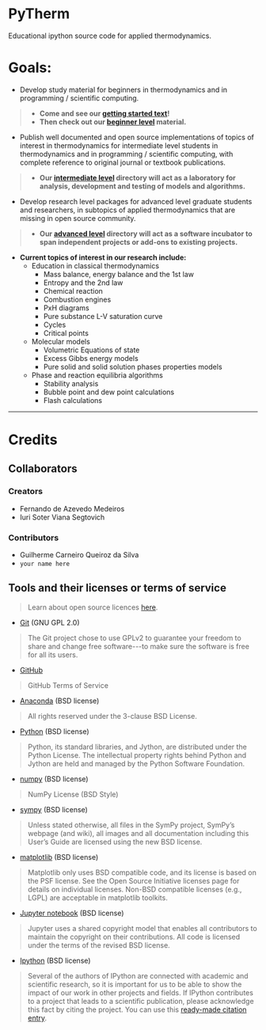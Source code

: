 # PyTherm

Educational ipython source code for applied thermodynamics.

# Goals:

* Develop study material for beginners in thermodynamics and in programming / scientific computing.
>* **Come and see our [getting started text](https://github.com/iurisegtovich/PyTherm-applied-thermodynamics/blob/master/Getting_started)!**
>* **Then check out our [beginner level](https://github.com/iurisegtovich/PyTherm-applied-thermodynamics/tree/master/Get_involved/1_Beginner) material.**

* Publish well documented and open source implementations of topics of interest in thermodynamics for intermediate level students in thermodynamics and in programming / scientific computing, with complete reference to original journal or textbook publications.
>*  **Our [intermediate level](https://github.com/iurisegtovich/PyTherm-applied-thermodynamics/tree/master/Get_involved/2_Intermediate) directory will act as a laboratory for analysis, development and testing of models and algorithms.**

* Develop research level packages for advanced level graduate students and researchers, in subtopics of applied thermodynamics that are missing in open source community.
>* **Our [advanced level](https://github.com/iurisegtovich/PyTherm-applied-thermodynamics/tree/master/Get_involved/3_Advanced) directory will act as a software incubator to span independent projects or add-ons to existing projects.**

* **Current topics of interest in our research include:**
  * Education in classical thermodynamics
    * Mass balance, energy balance and the 1st law
    * Entropy and the 2nd law
    * Chemical reaction
    * Combustion engines
    * PxH diagrams
    * Pure substance L-V saturation curve
    * Cycles
    * Critical points
  * Molecular models  
    * Volumetric Equations of state
    * Excess Gibbs energy models
    * Pure solid and solid solution phases properties models
  * Phase and reaction equilibria algorithms  
    * Stability analysis
    * Bubble point and dew point calculations
    * Flash calculations

** **

# **Credits**
## **Collaborators**

### **Creators**
- Fernando de Azevedo Medeiros
- Iuri Soter Viana Segtovich

### **Contributors**
- Guilherme Carneiro Queiroz da Silva
- `your name here`

## **Tools and their licenses or terms of service**

> Learn about open source licences [here](https://opensource.org/licenses).

- [Git](https://git-scm.com/about/free-and-open-source) (GNU GPL 2.0)
> The Git project chose to use GPLv2 to guarantee your freedom to share and change free software---to make sure the software is free for all its users.

- [GitHub](https://help.github.com/articles/github-terms-of-service/)
> GitHub Terms of Service

- [Anaconda](https://docs.continuum.io/anaconda/eula) (BSD license)
> All rights reserved under the 3-clause BSD License.

- [Python](https://www.python.org/about/legal/) (BSD license)
> Python, its standard libraries, and Jython, are distributed under the Python License. The intellectual property rights behind Python and Jython are held and managed by the Python Software Foundation.

- [numpy](http://www.numpy.org/license.html) (BSD license)
> NumPy License (BSD Style)

- [sympy](http://docs.sympy.org/latest/aboutus.html#license) (BSD license)
> Unless stated otherwise, all files in the SymPy project, SymPy’s webpage (and wiki), all images and all documentation including this User’s Guide are licensed using the new BSD license.

- [matplotlib](http://matplotlib.org/users/license.html?highlight=license) (BSD license)
> Matplotlib only uses BSD compatible code, and its license is based on the PSF license. See the Open Source Initiative licenses page for details on individual licenses. Non-BSD compatible licenses (e.g., LGPL) are acceptable in matplotlib toolkits.

- [Jupyter notebook](http://jupyter.org/about.html) (BSD license)
> Jupyter uses a shared copyright model that enables all contributors to maintain the copyright on their contributions. All code is licensed under the terms of the revised BSD license.

- [Ipython](http://ipython.readthedocs.io/en/stable/about/license_and_copyright.html?highlight=license) (BSD license)
> Several of the authors of IPython are connected with academic and scientific research, so it is important for us to be able to show the impact of our work in other projects and fields. If IPython contributes to a project that leads to a scientific publication, please acknowledge this fact by citing the project. You can use this [ready-made citation entry](https://ipython.org/citing.html).

